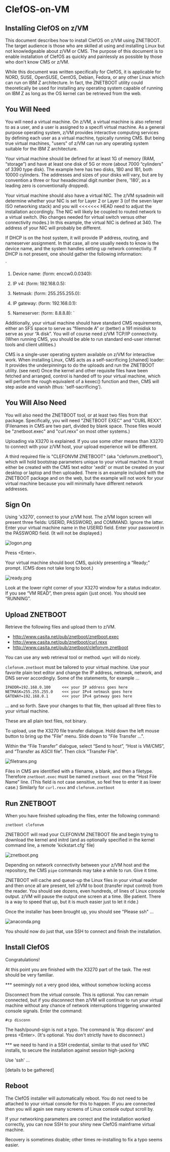 # ClefOS-on-VM

## Installing ClefOS on z/VM

This document describes how to install ClefOS on z/VM using ZNETBOOT. 
The target audience is those who are skilled at using and installing Linux 
but not knowledgeable about z/VM or CMS. The purpose of this document is 
to enable installation of ClefOS as quickly and painlessly as possible 
by those who don't know CMS or z/VM. 

While this document was written specifically for ClefOS, 
it is applicable for NORD, SUSE, OpenSUSE, CentOS, Debian, Fedora, 
or any other Linux which can run on IBM Z architecture. In fact, 
the ZNETBOOT utility could theoretically be used for installing 
any operating system capable of running on IBM Z as long as 
the OS kernel can be retrieved from the web. 

## You Will Need

You will need a virtual machine. On z/VM, a virtual machine is also 
referred to as a user, and a user is assigned to a specifi virtual machine. 
As a general purpose operating system, z/VM provides interactive computing 
services by defining each user as a virtual machine, typically running CMS. 
But being true virtual machines, "users" of z/VM can run any operating 
system suitable for the IBM Z architecture. 

Your virtual machine should be defined for at least 1G of memory 
(RAM, “storage”) and have at least one disk of 5G or more (about 7000 
“cylinders” of 3390 type disk). The example here has two disks, 1B0 
and 1B1, both 10000 cylinders. The addresses and sizes of your disks 
will vary, but are by convention a three or four hexadecimal digit 
number (here, '180', as a leading zero is conventionally dropped). 

Your virtual machine should also have a virtual NIC. 
The z/VM sysadmin will determine whether your NIC is set for Layer 2 
or Layer 3 (of the seven layer ISO networking stack) and you will 
<<<<<<< HEAD
need to adjust the installation accordingly. The NIC will likely be 
coupled to routed network to a virtual switch. (No changes needed 
for virtual switch versus other connectivity modes.) In this example, 
the virtual NIC is defined at 340. The address of your NIC will probably 
be different. 

If DHCP is on the host system, it will provide IP address, routing, 
and nameserver assignment. In that case, all one usually needs to know 
is the device name, and the system handles setting up network connectivity. 
If DHCP is not present, one should gather the following information:

`
1. Device name: (form: enccw0.0.0340):
1. IP v4:       (form: 192.168.0.5):
1. Netmask:     (form: 255.255.255.0):
1. IP gateway:  (form: 192.168.0.1):  

1. Nameserver:  (form: 8.8.8.8):
`

Additionally, your virtual machine should have standard CMS requirements, 
either an SFS space to serve as “filemode A” or (better) a 191 minidisk 
to serve as your “A disk”. You will of course need z/VM TCP/IP connectivity. 
(When running CMS, you should be able to run standard end-user internet 
tools and client utilities.) 

CMS is a single-user operating system available on z/VM for interactive work. 
When installing Linux, CMS acts as a self-sacrificing [chained] loader: 
It provides the underpinnings to do the uploads and run the ZNETBOOT utility. 
(see next) Once the kernel and other requisite files have been fetched 
and arranged, control is handed off to your virtual machine, which will 
perform the rough equivalent of a kexec() function and then, CMS will 
step aside and vanish (thus: 'self-sacrificing'). 

## You Will Also Need

You will also need the ZNETBOOT tool, or at least two files from 
that package. Specifically, you will need "ZNETBOOT EXEC" and "CURL REXX". 
(Filenames in CMS are two part, divided by blank space. Those files 
would be "znetboot.exec" and "curl.rexx" on most other systems.) 

Uploading via X3270 is explained. If you use some other means 
than X3270 to connect with your z/VM host, your upload experience 
will be different. 

A third required file is "CLEFONVM ZNETBOOT" (aka "clefonvm.znetboot"), 
which will hold bootstrap parameters unique to your virtual machine. 
It must either be created with the CMS text editor 'xedit' or must be 
created on your desktop or laptop and then uploaded. There is an 
example included with the ZNETBOOT package and on the web, but the 
example will not work for your virtual machine because you will 
minimally have different network addresses. 

## Sign On

Using 'x3270', connect to your z/VM host. The z/VM logon screen will 
present three fields: USERID, PASSWORD, and COMMAND. Ignore the latter. 
Enter your virtual machine name in the USERID field. Enter your password 
in the PASSWORD field. (It will not be displayed.) 

![logon.png](images/logon.png)

Press \<Enter\>. 

Your virtual machine should boot CMS, quickly presenting a “Ready;” prompt. 
(CMS does not take long to boot.) 

![ready.png](images/ready.png)

Look at the lower right corner of your X3270 window for a status indicator. 
If you see “VM READ”, then press <Enter> again (just once). You should 
see “RUNNING”. 


## Upload ZNETBOOT

Retrieve the following files and upload them to z/VM. 

* http://www.casita.net/pub/znetboot/znetboot.exec     
* http://www.casita.net/pub/znetboot/curl.rexx     
* http://www.casita.net/pub/znetboot/clefonvm.znetboot     

You can use any web retrieval tool or method. `wget` will do nicely. 

`clefonvm.znetboot` must be tailored to your virtual machine. Use your 
favorite plain text editor and change the IP address, netmask, network, 
and DNS server accordingly. Some of the statements, for example ...

    IPADDR=192.168.0.100     <<< your IP address goes here
    NETMASK=255.255.255.0    <<< your IPv4 netmask goes here
    GATEWAY=192.168.0.1      <<< your IPv4 gateway goes here

... and so forth. Save your changes to that file, then upload all three 
files to your virtual machine. 

These are all plain text files, not binary. 

To upload, use the X3270 file transfer dialogue. 
Hold down the left mouse button to bring up the "File" menu.
Slide down to "File Transfer ...".

Within the “File Transfer” dialogue, select “Send to host”, 
“Host is VM/CMS”, and “Transfer as ASCII file”. Then click 
"Transfer File". 

![filetrans.png](images/filetrans.png)

Files in CMS are identified with a filename, a blank, and then a 
filetype. Therefore `znetboot.exec` must be named `znetboot exec` on the 
“Host File Name” line. (This field is not case sensitive, so feel free 
to enter it as lower case.) Similarly for `curl.rexx` and `clefonvm.znetboot` 

## Run ZNETBOOT

When you have finished uploading the files, enter the following command: 

    znetboot clefonvm     

ZNETBOOT will read your CLEFONVM ZNETBOOT file and begin trying to 
download the kernel and initrd (and as optionally specified in the 
kernel command line, a remote 'kickstart.cfg' file)

![znetboot.png](images/znetboot.png)

Depending on network connectivity between your z/VM host and the 
repository, the CMS `pipe` commands may take a while to run. Give it time. 

ZNETBOOT will cache and queue-up the Linux files in your virtual reader 
and then once all are present, tell z/VM to boot (transfer input control) 
from the reader. You should see dozens, even hundreds, of lines of Linux 
console output. z/VM will pause the output one screen at a time. 
(Be patient. There is a way to speed that up, 
but it is much easier just to let it ride.) 

Once the installer has been brought up, you should see "Please ssh" ...

![anaconda.png](images/anaconda.png)

You should now do just that, use SSH to connect and finish the installation.


## Install ClefOS

Congratulations! 

At this point you are finished with the X3270 part of the task. 
The rest should be very familiar. 

*** seemingly not a very good idea, without somehow locking access

Disconnect from the virtual console. This is optional. You can remain 
connected, but if you disconnect then z/VM will continue to run your 
virtual machine without any chance of network interruptions triggering 
unwanted console signals. Enter the command: 

    #cp disconn

The hash/pound-sign is not a typo. The command is '#cp disconn' and 
press \<Enter\>. (It's optional. You don't strictly have to disconnect.) 

*** we need to hand in a SSH credential, similar to that used for VNC 
installs, to secure the installation against session high-jacking

Use 'ssh' ...

[details to be gathered]


## Reboot

The ClefOS installer will automatically reboot. You do not need to be 
attached to your virtual console for this to happen. If you are connected 
then you will again see many screens of Linux console output scroll by. 

If your networking parameters are correct and the installation 
worked correctly, you can now SSH to your shiny new ClefOS mainframe 
virtual machine. 

Recovery is sometimes doable; 
other times re-installing to fix a typo seems easier. 


